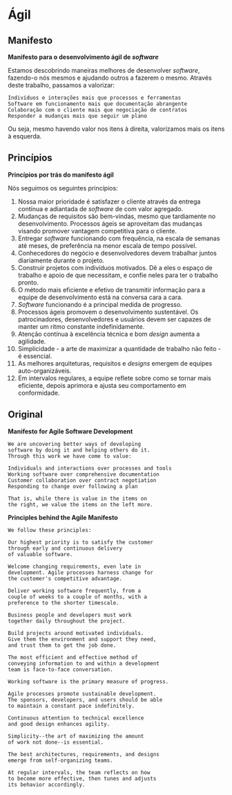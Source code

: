 # Ágil

## Manifesto

**Manifesto para o desenvolvimento ágil de _software_**

Estamos descobrindo maneiras melhores de desenvolver _software_, fazendo-o nós mesmos e ajudando outros a fazerem o mesmo. Através deste trabalho, passamos a valorizar:

    Indivíduos e interações mais que processos e ferramentas
    Software em funcionamento mais que documentação abrangente
    Colaboração com o cliente mais que negociação de contratos
    Responder a mudanças mais que seguir um plano

Ou seja, mesmo havendo valor nos itens à direita, valorizamos mais os itens à esquerda.

## Princípios

**Princípios por trás do manifesto ágil**

Nós seguimos os seguintes princípios:

1. Nossa maior prioridade é satisfazer o cliente através da entrega contínua e adiantada de _software_ de com valor agregado.
2. Mudanças de requisitos são bem-vindas, mesmo que tardiamente no desenvolvimento. Processos ágeis se aproveitam das mudanças visando promover vantagem competitiva para o cliente.
3. Entregar _software_ funcionando com frequência, na escala de semanas até meses, de preferência na menor escala de tempo possível.
4. Conhecedores do negócio e desenvolvedores devem trabalhar juntos diariamente durante o projeto.
5. Construir projetos com indivíduos motivados. Dê a eles o espaço de trabalho e apoio de que necessitam, e confie neles para ter o trabalho pronto.
6. O método mais eficiente e efetivo de transmitir informação para a equipe de desenvolvimento está na conversa cara a cara.
7. _Software_ funcionando é a principal medida de progresso.
8. Processos ágeis promovem o desenvolvimento sustentável. Os patrocinadores, desenvolvedores e usuários devem ser capazes de manter um ritmo constante indefinidamente.
9. Atenção contínua à excelência técnica e bom _design_ aumenta a agilidade.
10. Simplicidade - a arte de maximizar a quantidade de trabalho não feito - é essencial.
11. As melhores arquiteturas, requisitos e _designs_ emergem de equipes auto-organizáveis.
12. Em intervalos regulares, a equipe reflete sobre como se tornar mais eficiente, depois aprimora e ajusta seu comportamento em conformidade.

## Original

**Manifesto for Agile Software Development**

```
We are uncovering better ways of developing
software by doing it and helping others do it.
Through this work we have come to value:

Individuals and interactions over processes and tools
Working software over comprehensive documentation
Customer collaboration over contract negotiation
Responding to change over following a plan

That is, while there is value in the items on
the right, we value the items on the left more.
```

**Principles behind the Agile Manifesto**

```
We follow these principles:

Our highest priority is to satisfy the customer
through early and continuous delivery
of valuable software.

Welcome changing requirements, even late in
development. Agile processes harness change for
the customer's competitive advantage.

Deliver working software frequently, from a
couple of weeks to a couple of months, with a
preference to the shorter timescale.

Business people and developers must work
together daily throughout the project.

Build projects around motivated individuals.
Give them the environment and support they need,
and trust them to get the job done.

The most efficient and effective method of
conveying information to and within a development
team is face-to-face conversation.

Working software is the primary measure of progress.

Agile processes promote sustainable development.
The sponsors, developers, and users should be able
to maintain a constant pace indefinitely.

Continuous attention to technical excellence
and good design enhances agility.

Simplicity--the art of maximizing the amount
of work not done--is essential.

The best architectures, requirements, and designs
emerge from self-organizing teams.

At regular intervals, the team reflects on how
to become more effective, then tunes and adjusts
its behavior accordingly.
```
